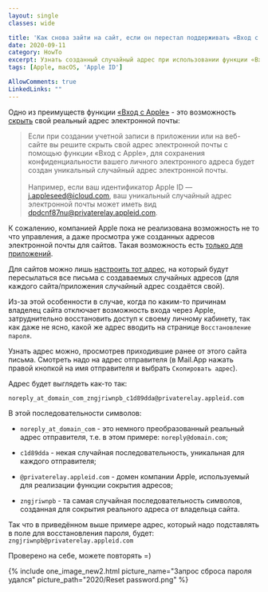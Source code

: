 ```yaml
---
layout: single
classes: wide

title: 'Как снова зайти на сайт, если он перестал поддерживать «Вход с Apple»?'
date: 2020-09-11
category: HowTo
excerpt: Узнать созданный случайный адрес при использовании функции «Вход с Apple» по сокрытию реального адреса не так просто, но всё же можно.
tags: [Apple, macOS, 'Apple ID']

AllowComments: true
LinkedLinks: ""
---
```

Одно из преимуществ функции [«Вход с Apple»](https://support.apple.com/ru-ru/HT210318) - это возможность [скрыть](https://support.apple.com/ru-ru/HT210425) свой реальный адрес электронной почты:

> Если при создании учетной записи в приложении или на веб-сайте вы решите скрыть свой адрес электронной почты с помощью функции «Вход с Apple», для сохранения конфиденциальности вашего личного электронного адреса будет создан уникальный случайный адрес электронной почты.\
\
Например, если ваш идентификатор Apple ID — j.appleseed@icloud.com, ваш уникальный случайный адрес электронной почты может иметь вид dpdcnf87nu@privaterelay.appleid.com.

К сожалению, компанией Apple пока не реализована возможность не то что управления, а даже просмотра уже созданных адресов электронной почты для сайтов. Такая возможность есть [только для приложений](https://support.apple.com/ru-ru/HT210426#manage).

Для сайтов можно лишь [настроить тот адрес](https://support.apple.com/ru-ru/HT210426#change), на который будут пересылаться все письма с создаваемых случайных адресов (для каждого сайта/приложения случайный адрес создаётся свой).

Из-за этой особенности в случае, когда по каким-то причинам владелец сайта отключает возможность входа через Apple, затруднительно восстановить доступ к своему личному кабинету, так как даже не ясно, какой же адрес вводить на странице `Восстановление пароля`.

Узнать адрес можно, просмотрев приходившие ранее от этого сайта письма. Смотреть надо на адрес отправителя (в Mail.App нажать правой кнопкой на имя отправителя и выбрать `Скопировать адрес`).

Адрес будет выглядеть как-то так:

`noreply_at_domain_com_zngjriwnpb_c1d89dda@privaterelay.appleid.com`

В этой последовательности символов:

- `noreply_at_domain_com` - это немного преобразованный реальный адрес отправителя, т.е. в этом примере: `noreply@domain.com`;

- `c1d89dda` - некая случайная последовательность, уникальная для каждого  отправителя;

- `@privaterelay.appleid.com` - домен компании Apple, используемый для реализации функции сокрытия адресов;

- `zngjriwnpb` - та самая случайная последовательность символов, созданная для сокрытия реального адреса от владельца сайта.

Так что в приведённом выше примере адрес, который надо подставлять в поле для восстановления пароля, будет: `zngjriwnpb@privaterelay.appleid.com`

Проверено на себе, можете повторять =)

{% include one_image_new2.html picture_name="Запрос сброса пароля удался" picture_path="2020/Reset password.png" %}
